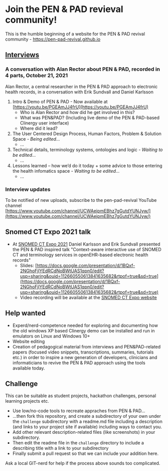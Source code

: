 # Join the PEN & PAD revieval community!

This is the humble beginning of a website for the PEN &amp; PAD revival community - https://pen-pad-revival.github.io

## [Interviews](https://github.com/pen-pad-revival/interviews/)

### A conversation with Alan Rector about PEN & PAD, recorded in 4 parts, October 21, 2021
Alan Rector, a central researcher in the PEN & PAD approach to electronic health records, in a conversation with Erik Sundvall and Daniel Karlsson

1. Intro & Demo of PEN & PAD - Now available at [https://youtu.be/PGEAmJJ4frU](https://youtu.be/PGEAmJJ4frU)
    * Who is Alan Rector and how did he get involved in this?
    * What was PEN&PAD? (Including live demo of the PEN & PAD-based Clinergy user interface)
    * Where did it lead?
2. The User Centered Design Process, Human Factors, Problem & Solution Space *- Being edited...*
    * ...
3. Technical details, terminology systems, ontologies and logic *- Waiting to be edited...*
    * ...
4. Lessons learned – how we’d do it today + some advice to those entering the health infomatics space *- Waiting to be edited...*
    * ...

### Interview updates
To be notified of new uploads, subscribe to the pen-pad-revival YouTube channel [https://www.youtube.com/channel/UCWAejpmEBhz7gGutdYUNJyw/](https://www.youtube.com/channel/UCWAejpmEBhz7gGutdYUNJyw/)

## Snomed CT Expo 2021 talk
* At [SNOMED CT Expo 2021](https://www.snomed.org/news-and-events/events/snomedct-expo) Daniel Karlsson and Erik Sundvall presented the PEN & PAD inspired talk "Context-aware interactive use of SNOMED CT and terminology services in openEHR-based electronic health records"
    * Slides: [https://docs.google.com/presentation/d/1BQxf-2NGhoFjlYEdRCdNoBWtUAS1qpn0/edit?usp=sharing&ouid=112660550613841635682&rtpof=true&sd=true](https://docs.google.com/presentation/d/1BQxf-2NGhoFjlYEdRCdNoBWtUAS1qpn0/edit?usp=sharing&ouid=112660550613841635682&rtpof=true&sd=true) 
    * Video recording will be available at the [SNOMED CT Expo website](https://www.snomed.org/news-and-events/events/snomedct-expo)


## Help wanted
* Experd/nerd-competence needed for exploring and documenting how the old windows XP based Clinergy demo can be installed and run in emulators on Linux and Windows 10+
* Website editing
* Creation of pedagogical material from interviews and PEN&PAD-related papers (focused video snippets, transcriptions, summaries, tutorials etc.) in order to inspire a new generation of developers, clinicians and informaticians to revive the PEN & PAD approach using the tools available today.

## Challenge
This can be suitable as student projects, hackathon challenges, personal learning projects etc. 
* Use low/no-code tools to recreate appraches from PEN & PAD... 
* ...then fork this repository, and create a subdirectory of your own under the `challenge` subdirectory with a readme.md file including a description (and links to your project site if available) including ways to contact you.
* Add other relevant description-related files (like screenshots) in your subdirectory.
* Then edit the readme file in the `challenge` directory to include a describing title with a link to your subdirectory
* Finally submit a pull request so that we can include your addition here.

Ask a local GIT-nerd for help if the process above sounds too complicated.

